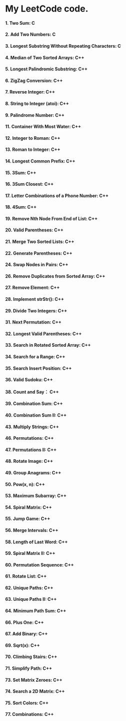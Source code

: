 # My LeetCode code.
#### 1. Two Sum: C
#### 2. Add Two Numbers: C
#### 3. Longest Substring Without Repeating Characters: C
#### 4. Median of Two Sorted Arrays: C++
#### 5. Longest Palindromic Substring: C++
#### 6. ZigZag Conversion: C++
#### 7. Reverse Integer: C++
#### 8. String to Integer (atoi): C++
#### 9. Palindrome Number: C++
#### 11. Container With Most Water: C++
#### 12. Integer to Roman: C++
#### 13. Roman to Integer: C++
#### 14. Longest Common Prefix: C++
#### 15. 3Sum: C++
#### 16. 3Sum Closest: C++
#### 17. Letter Combinations of a Phone Number: C++
#### 18. 4Sum: C++
#### 19. Remove Nth Node From End of List: C++
#### 20. Valid Parentheses: C++
#### 21. Merge Two Sorted Lists: C++
#### 22. Generate Parentheses: C++
#### 24. Swap Nodes in Pairs: C++
#### 26. Remove Duplicates from Sorted Array: C++
#### 27. Remove Element: C++
#### 28. Implement strStr(): C++
#### 29. Divide Two Integers: C++
#### 31. Next Permutation: C++
#### 32. Longest Valid Parentheses: C++
#### 33. Search in Rotated Sorted Array: C++
#### 34. Search for a Range: C++
#### 35. Search Insert Position: C++
#### 36. Valid Sudoku: C++
#### 38. Count and Say： C++
#### 39. Combination Sum: C++
#### 40. Combination Sum II: C++
#### 43. Multiply Strings: C++
#### 46. Permutations: C++
#### 47. Permutations II: C++
#### 48. Rotate Image: C++
#### 49. Group Anagrams: C++
#### 50. Pow(x, n): C++
#### 53. Maximum Subarray: C++
#### 54. Spiral Matrix: C++
#### 55. Jump Game: C++
#### 56. Merge Intervals: C++
#### 58. Length of Last Word: C++
#### 59. Spiral Matrix II: C++
#### 60. Permutation Sequence: C++
#### 61. Rotate List: C++
#### 62. Unique Paths: C++
#### 63. Unique Paths II: C++
#### 64. Minimum Path Sum: C++
#### 66. Plus One: C++
#### 67. Add Binary: C++
#### 69. Sqrt(x): C++
#### 70. Climbing Stairs: C++
#### 71. Simplify Path: C++
#### 73. Set Matrix Zeroes: C++
#### 74. Search a 2D Matrix: C++
#### 75. Sort Colors: C++
#### 77. Combinations: C++
